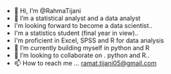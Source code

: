- 👋 Hi, I’m @RahmaTijani
- 👀 I’m a statistical analyst and a data analyst
- I'm looking forward to become a data scientist..
- I'm a statistics student (final year in view)..
- I'm proficient in Excel, SPSS and R for data analysis
- 🌱 I’m currently building myself in python and R
- 💞️ I’m looking to collaborate on . python and R..
- 📫 How to reach me ... ramat.tijani05@gmail.com

<!---
RahmaTijani/RahmaTijani is a ✨ special ✨ repository because its `README.md` (this file) appears on your GitHub profile.
You can click the Preview link to take a look at your changes.
--->
